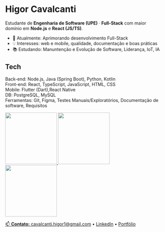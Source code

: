# Higor Cavalcanti

Estudante de **Engenharia de Software (UPE)** · **Full-Stack** com maior domínio em **Node.js** e **React (JS/TS)**.

- 🔭 Atualmente: Aprimorando desenvolvimento Full-Stack
- 💡 Interesses: web e mobile, qualidade, documentação e boas práticas
- 📚 Estudando: Manuntenção e Evolução de Software, Liderança, IoT, IA

## Tech
Back-end: Node.js, Java (Spring Boot), Python, Kotlin  
Front-end: React, TypeScript, JavaScript, HTML, CSS  
Mobile: Flutter (Dart),React Native  
DB: PostgreSQL, MySQL  
Ferramentas: Git, Figma, Testes Manuais/Exploratórios, Documentação de software, Requisitos

<div>
  <a href="https://github.com/higucavalcanti">
  <img height="165em" src="https://github-readme-stats.vercel.app/api?username=higucavalcanti&show_icons=true&theme=radical&include_all_commits=true&count_private=true"/>
  <img height="165em" src="https://github-readme-stats.vercel.app/api/top-langs/?username=higucavalcanti&layout=compact&langs_count=7&theme=radical"/>
</div>
  
<div>
<img height="165" src="http://github-readme-streak-stats.herokuapp.com?user=higucavalcanti&theme=radical&date_format=j%20M%5B%20Y%5D"/>
</div>

📫 **Contato:** cavalcanti.higor1@gmail.com • [LinkedIn](www.linkedin.com/in/higor-cavalcanti-b77794267) • [Portfólio](https://higucavalcanti.github.io)
